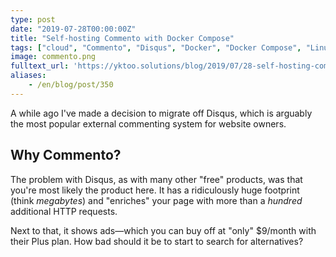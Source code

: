```yaml
---
type: post
date: "2019-07-28T00:00:00Z"
title: "Self-hosting Commento with Docker Compose"
tags: ["cloud", "Commento", "Disqus", "Docker", "Docker Compose", "Linux", "software", "software development"]
image: commento.png
fulltext_url: 'https://yktoo.solutions/blog/2019/07/28-self-hosting-commento-with-docker-compose/'
aliases:
    - /en/blog/post/350
---
```


A while ago I've made a decision to migrate off Disqus, which is arguably the most popular external commenting system for website owners.

## Why Commento?

The problem with Disqus, as with many other "free" products, was that you're most likely the product here. It has a ridiculously huge footprint (think *megabytes*) and "enriches" your page with more than a *hundred* additional HTTP requests.

Next to that, it shows ads—which you can buy off at "only" $9/month with their Plus plan. How bad should it be to start to search for alternatives?
